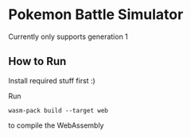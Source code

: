 # Pokemon Battle Simulator

Currently only supports generation 1

## How to Run

Install required stuff first :)

Run
```
wasm-pack build --target web
```
to compile the WebAssembly